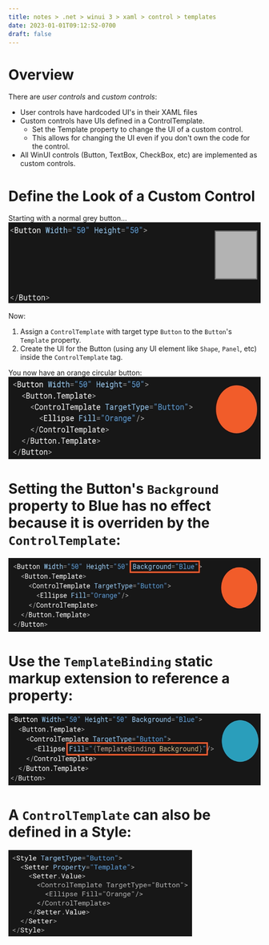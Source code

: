 ```yaml
---
title: notes > .net > winui 3 > xaml > control > templates
date: 2023-01-01T09:12:52-0700
draft: false
---
```

# Overview
There are *user controls* and *custom controls*:
- User controls have hardcoded UI's in their XAML files
- Custom controls have UIs defined in a ControlTemplate.
  - Set the Template property to change the UI of a custom control.
  - This allows for changing the UI even if you don't own the code for the control.
- All WinUI controls (Button, TextBox, CheckBox, etc) are implemented as custom controls.

# Define the Look of a Custom Control
Starting with a normal grey button…  
<img src="XAML_Control-Templates-image1.png" style="width:6.04167in;height:1.675in" />  

Now:
1.  Assign a `ControlTemplate` with target type `Button` to the `Button`'s `Template` property.
2.  Create the UI for the Button (using any UI element like `Shape`, `Panel`, etc) inside the `ControlTemplate` tag.

You now have an orange circular button:  
<img src="XAML_Control-Templates-image2.png" style="width:6.10833in;height:1.70833in" />  

# Setting the Button's `Background` property to Blue has no effect because it is overriden by the `ControlTemplate`:  
<img src="XAML_Control-Templates-image3.png" style="width:5.975in;height:1.53333in" />  

# Use the `TemplateBinding` static markup extension to reference a property:  
<img src="XAML_Control-Templates-image4.png" style="width:5.975in;height:1.49167in" />  

# A `ControlTemplate` can also be defined in a Style:  
<img src="XAML_Control-Templates-image5.png" style="width:3.825in;height:1.79167in" />  